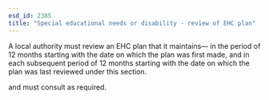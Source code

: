 ```yaml
---
esd_id: 2385
title: "Special educational needs or disability - review of EHC plan"
---
```


A local authority must review an EHC plan that it maintains—
in the period of 12 months starting with the date on which the plan was first made, and
in each subsequent period of 12 months starting with the date on which the plan was last reviewed under this section.

and must consult as required.

